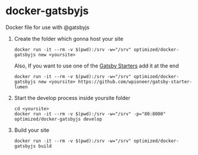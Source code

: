 # docker-gatsbyjs

Docker file for use with @gatsbyjs

1. Create the folder which gonna host your site

    ```
    docker run -it --rm -v $(pwd):/srv -w="/srv" optimized/docker-gatsbyjs new <yoursite>
    ```

    Also, If you want to use one of the [Gatsby Starters](https://github.com/gatsbyjs/gatsby#gatsby-starters) add it at the end

    ```
    docker run -it --rm -v $(pwd):/srv -w="/srv" optimized/docker-gatsbyjs new <yoursite> https://github.com/wpioneer/gatsby-starter-lumen
    ```

2. Start the develop process inside yoursite folder

    ```
    cd <yoursite>
    docker run -it --rm -v $(pwd):/srv -w="/srv" -p="80:8000" optimized/docker-gatsbyjs develop
    ```

3. Build your site

    ```
    docker run -it --rm -v $(pwd):/srv -w="/srv" optimized/docker-gatsbyjs build
    ```
